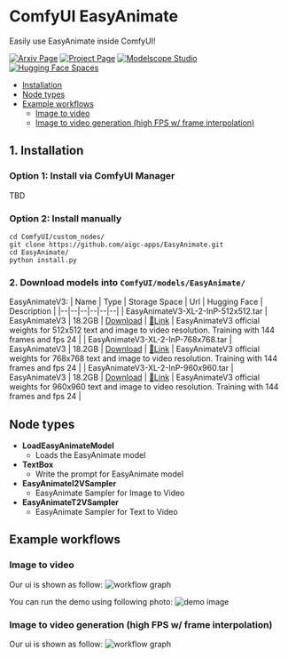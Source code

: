 # ComfyUI EasyAnimate
Easily use EasyAnimate inside ComfyUI!

[![Arxiv Page](https://img.shields.io/badge/Arxiv-Page-red)](https://arxiv.org/abs/2405.18991)
[![Project Page](https://img.shields.io/badge/Project-Website-green)](https://easyanimate.github.io/)
[![Modelscope Studio](https://img.shields.io/badge/Modelscope-Studio-blue)](https://modelscope.cn/studios/PAI/EasyAnimate/summary)
[![Hugging Face Spaces](https://img.shields.io/badge/%F0%9F%A4%97%20Hugging%20Face-Spaces-yellow)](https://huggingface.co/spaces/alibaba-pai/EasyAnimate)

- [Installation](#1-installation)
- [Node types](#node-types)
- [Example workflows](#example-workflows)
    - [Image to video](#image-to-video)
    - [Image to video generation (high FPS w/ frame interpolation)](#image-to-video-generation-high-fps-w-frame-interpolation)

## 1. Installation

### Option 1: Install via ComfyUI Manager
TBD

### Option 2: Install manually
```
cd ComfyUI/custom_nodes/
git clone https://github.com/aigc-apps/EasyAnimate.git
cd EasyAnimate/
python install.py
```

### 2. Download models into `ComfyUI/models/EasyAnimate/`
EasyAnimateV3:
| Name | Type | Storage Space | Url | Hugging Face | Description |
|--|--|--|--|--|--|
| EasyAnimateV3-XL-2-InP-512x512.tar | EasyAnimateV3 | 18.2GB | [Download](https://pai-aigc-photog.oss-cn-hangzhou.aliyuncs.com/easyanimate/Diffusion_Transformer/EasyAnimateV3-XL-2-InP-512x512.tar) | [🤗Link](https://huggingface.co/alibaba-pai/EasyAnimateV3-XL-2-InP-512x512) | EasyAnimateV3 official weights for 512x512 text and image to video resolution. Training with 144 frames and fps 24 |
| EasyAnimateV3-XL-2-InP-768x768.tar | EasyAnimateV3 | 18.2GB | [Download](https://pai-aigc-photog.oss-cn-hangzhou.aliyuncs.com/easyanimate/Diffusion_Transformer/EasyAnimateV3-XL-2-InP-768x768.tar) | [🤗Link](https://huggingface.co/alibaba-pai/EasyAnimateV3-XL-2-InP-768x768) | EasyAnimateV3 official weights for 768x768 text and image to video resolution. Training with 144 frames and fps 24 |
| EasyAnimateV3-XL-2-InP-960x960.tar | EasyAnimateV3 | 18.2GB | [Download](https://pai-aigc-photog.oss-cn-hangzhou.aliyuncs.com/easyanimate/Diffusion_Transformer/EasyAnimateV3-XL-2-InP-960x960.tar) | [🤗Link](https://huggingface.co/alibaba-pai/EasyAnimateV3-XL-2-InP-960x960) | EasyAnimateV3 official weights for 960x960 text and  image to video resolution. Training with 144 frames and fps 24 |

## Node types
- **LoadEasyAnimateModel**
    - Loads the EasyAnimate model
- **TextBox**
    - Write the prompt for EasyAnimate model
- **EasyAnimateI2VSampler**
    - EasyAnimate Sampler for Image to Video 
- **EasyAnimateT2VSampler**
    - EasyAnimate Sampler for Text to Video

## Example workflows

### Image to video
Our ui is shown as follow:
![workflow graph](https://pai-aigc-photog.oss-cn-hangzhou.aliyuncs.com/easyanimate/asset/v3/comfyui_i2v.jpg)

You can run the demo using following photo:
![demo image](https://pai-aigc-photog.oss-cn-hangzhou.aliyuncs.com/easyanimate/asset/v3/firework.png)


### Image to video generation (high FPS w/ frame interpolation)
Our ui is shown as follow:
![workflow graph](https://pai-aigc-photog.oss-cn-hangzhou.aliyuncs.com/easyanimate/asset/v3/comfyui_t2v.jpg)